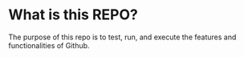 # What is this REPO?
The purpose of this repo is to test, run, and execute the features and functionalities of Github.